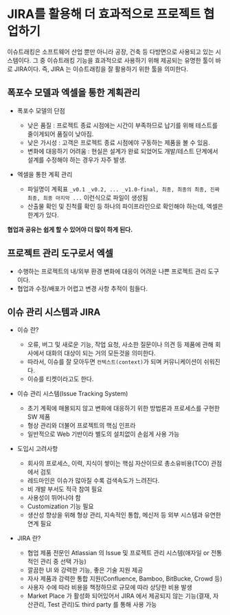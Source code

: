 # JIRA를 활용해 더 효과적으로 프로젝트 협업하기

이슈트래킹은 소프트웨어 산업 뿐만 아니라 공장, 건축 등 다방면으로 사용되고 있는 시스템이다. 그 중 이슈트래킹 기능을 효과적으로 사용하기 위해 제공되는 유명한 툴이 바로 JIRA이다. 즉, JIRA 는
이슈트래킹을 잘 활용하기 위한 툴을 의미한다.

## 폭포수 모델과 엑셀을 통한 계획관리

- 폭포수 모델의 단점
  - 낮은 품질 : 프로젝트 종료 시점에는 시간이 부족하므로 납기를 위해 테스트를 줄이게되어 품질이 낮아짐.
  - 낮은 가시성 : 고객은 프로젝트 종료 시점에야 구동하는 제품을 볼 수 있음.
  - 변화에 대응하기 어려움 : 현실은 설계가 완료 되었어도 개발/테스트 단계에서 설계를 수정해야 하는 경우가 자주 발생.

- 엑셀을 통한 계획 관리
  - 파일명이 계획표 `_v0.1 _v0.2, ... _v1.0-final, 최종, 최종의 최종, 진짜 최종, 최종 마지막 ...` 이런식으로 파일이 생성됨 
  - 산출물 확인 및 진척률 확인 등 하나의 파이프라인으로 확인해야 하는데, 엑셀은 한계가 있다.

__협업과 공유는 쉽게 할 수 있어야 더 많이 하게 된다.__

## 프로젝트 관리 도구로서 엑셀

- 수행하는 프로젝트의 내/외부 환경 변화에 대응이 어려운 나쁜 프로젝트 관리 도구이다.
- 협업과 수정/배포가 어렵고 변경 사항 추적이 힘들다.

## 이슈 관리 시스템과 JIRA

- 이슈 란?
  - 오류, 버그 및 새로운 기능, 작업 요청, 사소한 질문이나 의견 등 제품에 관해 회사에서 대화의 대상이 되는 거의 모든것을 의미한다.
  - 따라서, 이슈를 잘 모아두면 `컨텍스트(context)`가 되며 커뮤니케이션이 쉬워진다.
  - 이슈를 티켓이라고도 한다. 

- 이슈 관리 시스템(Issue Tracking System)
  - 초기 계획에 매몰되지 않고 변화에 대응하기 위한 방법론과 프로세스를 구현한 SW 제품
  - 형상 관리와 더불어 프로젝트의 핵심 인프라
  - 일반적으로 Web 기반이라 별도의 설치없이 손쉽게 사용 가능

- 도입시 고려사항
  - 회사의 프로세스, 이력, 지식이 쌓이는 핵심 자산이므로 총소유비용(TCO) 관점에서 검토
  - 레드마인은 이슈가 많아질 수록 검색속도가 느려진다.
  - 비 개발 부서도 적극 참여 필요
  - 사용성이 뛰어나야 함
  - Customization 기능 필요
  - 생산성 향상을 위해 형상 관리, 지속적인 통합, 메신저 등 외부 시스템과 유연한 연계 필요 

- JIRA 란?
  - 협업 제품 전문인 Atlassian 의 Issue 및 프로젝트 관리 시스템(애자일 or 전통적인 관리 중 선택 가능)
  - 깔끔한 UI 와 강력한 기능, 좋은 기술 지원 제공
  - 자사 제품과 강력한 통합 지원(Confluence, Bamboo, BitBucke, Crowd 등)
  - 사용자 수에 따라 비용을 책정하므로 규모에 따라 상당한 비용 발생
  - Market Place 가 활성화 되어있어서 JIRA 에서 제공되지 않는 기능(결재, 자산관리, Test 관리)도 third party 를 통해 사용 가능
